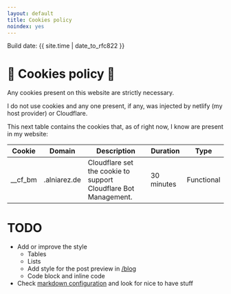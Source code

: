 ```yaml
---
layout: default
title: Cookies policy
noindex: yes
---
```


Build date: {{ site.time | date_to_rfc822 }}

# 🍪 Cookies policy 🍪

Any cookies present on this website are strictly necessary.

I do not use cookies and any one present, if any, was injected by netlify (my host provider) or Cloudflare.

This next table contains the cookies that, as of right now, I know are present in my website:

| Cookie  | Domain       | Description                                                     | Duration   | Type       |
|---------|--------------|-----------------------------------------------------------------|------------|------------|
| __cf_bm | .alniarez.de | Cloudflare set the cookie to support Cloudflare Bot Management. | 30 minutes | Functional |

# TODO
* Add or improve the style
  - Tables
  - Lists
  - Add style for the post preview in [/blog](https://alniarez.de/blog/)
  - Code block and inline code
* Check [markdown configuration](https://jekyllrb.com/docs/configuration/markdown/) and look for nice to have stuff
